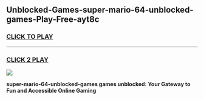 
## Unblocked-Games-super-mario-64-unblocked-games-Play-Free-ayt8c
<h3>
<a href="https://premium76.site?title=super-mario-64-unblocked-games&ref=19M">CLICK TO PLAY</a></h3>
<hr>

<h3>
<a href="https://premium76.site?title=super-mario-64-unblocked-games&ref=19M">CLICK 2 PLAY</a>
  
</h3>

<a href="https://premium76.site?title=super-mario-64-unblocked-games&ref=19M"><img src="https://clearcache.store/games.png"></a>


**super-mario-64-unblocked-games games unblocked: Your Gateway to Fun and Accessible Online Gaming**

